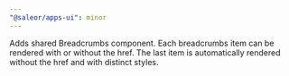 ```yaml
---
"@saleor/apps-ui": minor
---
```


Adds shared Breadcrumbs component. Each breadcrumbs item can be rendered with or without the href. The last item is automatically rendered without the href and with distinct styles.
